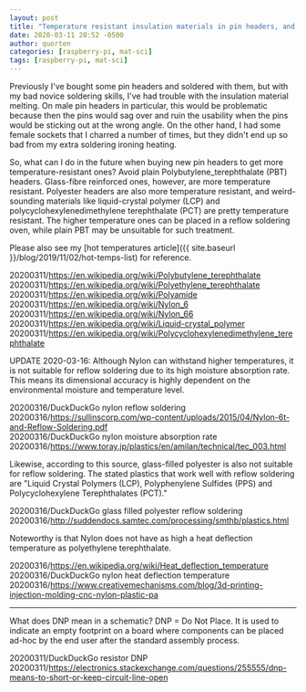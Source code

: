 ```yaml
---
layout: post
title: "Temperature resistant insulation materials in pin headers, and DNP"
date: 2020-03-11 20:52 -0500
author: quorten
categories: [raspberry-pi, mat-sci]
tags: [raspberry-pi, mat-sci]
---
```


Previously I've bought some pin headers and soldered with them, but
with my bad novice soldering skills, I've had trouble with the
insulation material melting.  On male pin headers in particular, this
would be problematic because then the pins would sag over and ruin the
usability when the pins would be sticking out at the wrong angle.  On
the other hand, I had some female sockets that I charred a number of
times, but they didn't end up so bad from my extra soldering ironing
heating.

So, what can I do in the future when buying new pin headers to get
more temperature-resistant ones?  Avoid plain
Polybutylene_terephthalate (PBT) headers.  Glass-fibre reinforced
ones, however, are more temperature resistant.  Polyester headers are
also more temperature resistant, and weird-sounding materials like
liquid-crystal polymer (LCP) and polycyclohexylenedimethylene
terephthalate (PCT) are pretty temperature resistant.  The higher
temperature ones can be placed in a reflow soldering oven, while plain
PBT may be unsuitable for such treatment.

Please also see my [hot temperatures article]({{ site.baseurl
}}/blog/2019/11/02/hot-temps-list) for reference.

<!-- more -->

20200311/https://en.wikipedia.org/wiki/Polybutylene_terephthalate  
20200311/https://en.wikipedia.org/wiki/Polyethylene_terephthalate  
20200311/https://en.wikipedia.org/wiki/Polyamide  
20200311/https://en.wikipedia.org/wiki/Nylon_6  
20200311/https://en.wikipedia.org/wiki/Nylon_66  
20200311/https://en.wikipedia.org/wiki/Liquid-crystal_polymer  
20200311/https://en.wikipedia.org/wiki/Polycyclohexylenedimethylene_terephthalate

UPDATE 2020-03-16: Although Nylon can withstand higher temperatures,
it is not suitable for reflow soldering due to its high moisture
absorption rate.  This means its dimensional accuracy is highly
dependent on the environmental moisture and temperature level.

20200316/DuckDuckGo nylon reflow soldering  
20200316/https://sullinscorp.com/wp-content/uploads/2015/04/Nylon-6t-and-Reflow-Soldering.pdf  
20200316/DuckDuckGo nylon moisture absorption rate  
20200316/https://www.toray.jp/plastics/en/amilan/technical/tec_003.html

Likewise, according to this source, glass-filled polyester is also not
suitable for reflow soldering.  The stated plastics that work well
with reflow soldering are "Liquid Crystal Polymers (LCP),
Polyphenylene Sulfides (PPS) and Polycyclohexylene Terephthalates
(PCT)."

20200316/DuckDuckGo glass filled polyester reflow soldering  
20200316/http://suddendocs.samtec.com/processing/smthb/plastics.html

Noteworthy is that Nylon does not have as high a heat deflection
temperature as polyethylene terephthalate.

20200316/https://en.wikipedia.org/wiki/Heat_deflection_temperature  
20200316/DuckDuckGo nylon heat deflection temperature  
20200316/https://www.creativemechanisms.com/blog/3d-printing-injection-molding-cnc-nylon-plastic-pa

----------

What does DNP mean in a schematic?  DNP = Do Not Place.  It is used to
indicate an empty footprint on a board where components can be placed
ad-hoc by the end user after the standard assembly process.

20200311/DuckDuckGo resistor DNP  
20200311/https://electronics.stackexchange.com/questions/255555/dnp-means-to-short-or-keep-circuit-line-open
